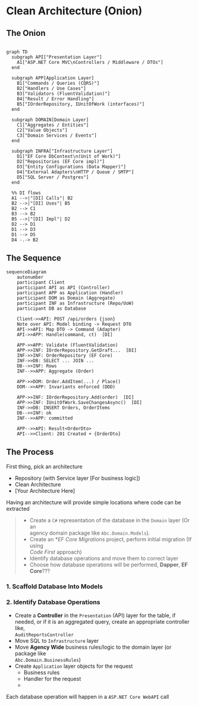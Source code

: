 # Clean Architecture (Onion)

## The Onion
```mermaid

graph TD
  subgraph API["Presentation Layer"]
    A1["ASP.NET Core MVC\nControllers / Middleware / DTOs"]
  end

  subgraph APP[Application Layer]
    B1["Commands / Queries (CQRS)"]
    B2["Handlers / Use Cases"]
    B3["Validators (FluentValidation)"]
    B4["Result / Error Handling"]
    B5["IOrderRepository, IUnitOfWork (interfaces)"]
  end

  subgraph DOMAIN[Domain Layer]
    C1["Aggregates / Entities"]
    C2["Value Objects"]
    C3["Domain Services / Events"]
  end

  subgraph INFRA["Infrastructure Layer"]
    D1["EF Core DbContext\n(Unit of Work)"]
    D2["Repositories (EF Core impl)"]
    D3["Entity Configurations (Data Mapper)"]
    D4["External Adapters\nHTTP / Queue / SMTP"]
    D5["SQL Server / Postgres"]
  end

  %% DI flows
  A1 -->|"[DI] Calls"| B2
  B2 -->|"[DI] Uses"| B5
  B2 --> C1
  B3 --> B2
  B5 -->|"[DI] Impl"| D2
  D2 --> D1
  D1 --> D3
  D1 --> D5
  D4 -.-> B2

```

## The Sequence
```mermaid
sequenceDiagram
    autonumber
    participant Client
    participant API as API (Controller)
    participant APP as Application (Handler)
    participant DOM as Domain (Aggregate)
    participant INF as Infrastructure (Repo/UoW)
    participant DB as Database

    Client->>API: POST /api/orders {json}
    Note over API: Model binding -> Request DTO
    API->>API: Map DTO -> Command (Adapter)
    API->>APP: Handle(command, ct)  [DI]

    APP->>APP: Validate (FluentValidation)
    APP->>INF: IOrderRepository.GetDraft...  [DI]
    INF->>INF: OrderRepository (EF Core)
    INF->>DB: SELECT ... JOIN ...
    DB-->>INF: Rows
    INF-->>APP: Aggregate (Order)

    APP->>DOM: Order.AddItem(...) / Place()
    DOM-->>APP: Invariants enforced (DDD)

    APP->>INF: IOrderRepository.Add(order)  [DI]
    APP->>INF: IUnitOfWork.SaveChangesAsync()  [DI]
    INF->>DB: INSERT Orders, OrderItems
    DB-->>INF: ok
    INF-->>APP: committed

    APP-->>API: Result<OrderDto>
    API-->>Client: 201 Created + {OrderDto}

```

## The Process
First thing, pick an architecture
- Repository (with Service layer [For business logic])
- Clean Architecture
- [Your Architecture Here]

Having an architecture will provide simple locations where code can be extracted

> - Create a `C#` representation of the database in the `Domain` layer (Or an   
>   agency domain package like `Abc.Domain.Models`).
> - Create an **EF Core *Migrations** project, perform initial migration (If using  
>   *Code First* approach)
> - Identify database operations and move them to correct layer
> - Choose how database operations will be performed, **Dapper**, **EF Core**???

### 1. Scaffold Database Into Models

### 2. Identify Database Operations
- Create a **Controller** in the `Presentation` (API) layer for the table, if  
  needed, or if it is an aggregated query, create an appropriate controller like,  
  `AuditReportsController`
- Move SQL to `Infrastructure` layer
- Move **Agency Wide** business rules/logic to the domain layer (or package like  
  `Abc.Domain.BusinessRules`)
- Create `Application` layer objects for the request
  - Business rules
  - Handler for the request
  - 

Each database operation will happen in a `ASP.NET Core WebAPI` call  